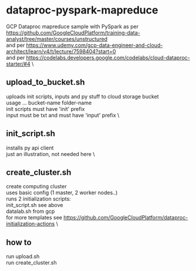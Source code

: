 # dataproc-pyspark-mapreduce
GCP Dataproc mapreduce sample with PySpark
as per https://github.com/GoogleCloudPlatform/training-data-analyst/tree/master/courses/unstructured \
and per https://www.udemy.com/gcp-data-engineer-and-cloud-architect/learn/v4/t/lecture/7598404?start=0 \
and per https://codelabs.developers.google.com/codelabs/cloud-dataproc-starter/#4 \

## upload_to_bucket.sh
uploads init scripts, inputs and py stuff to cloud storage bucket \
usage ... bucket-name folder-name \
init scripts must have 'init' prefix \
input must be txt and must have 'input' prefix \

## init_script.sh
installs py api client \
just an illustration, not needed here \

## create_cluster.sh
create computing cluster \
uses basic config (1 master, 2 worker nodes..) \
runs 2 initialization scripts: \
init_script.sh see above \
datalab.sh from gcp \
for more templates see https://github.com/GoogleCloudPlatform/dataproc-initialization-actions \

## how to
run upload.sh \
run create_cluster.sh
